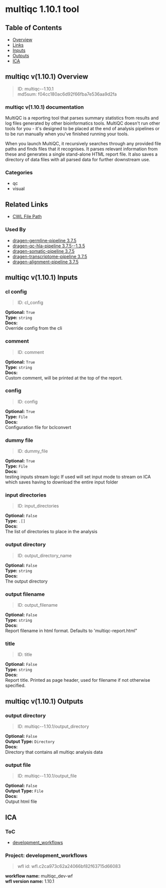 
multiqc 1.10.1 tool
===================

## Table of Contents
  
- [Overview](#multiqc-v1101-overview)  
- [Links](#related-links)  
- [Inputs](#multiqc-v1101-inputs)  
- [Outputs](#multiqc-v1101-outputs)  
- [ICA](#ica)  


## multiqc v(1.10.1) Overview



  
> ID: multiqc--1.10.1  
> md5sum: f04cc180ac6d92f66fba7e536aa9d2fa

### multiqc v(1.10.1) documentation
  
MultiQC is a reporting tool that parses summary statistics from results and log files generated by
other bioinformatics tools. MultiQC doesn't run other tools for you -
it's designed to be placed at the end of analysis pipelines or to be run manually
when you've finished running your tools.

When you launch MultiQC, it recursively searches through any provided file paths and finds
files that it recognises. It parses relevant information from these and generates a single stand-alone
HTML report file. It also saves a directory of data files with all parsed data for further downstream use.

### Categories
  
- qc  
- visual  


## Related Links
  
- [CWL File Path](../../../../../../tools/multiqc/1.10.1/multiqc__1.10.1.cwl)  


### Used By
  
- [dragen-germline-pipeline 3.7.5](../../../workflows/dragen-germline-pipeline/3.7.5/dragen-germline-pipeline__3.7.5.md)  
- [dragen-qc-hla-pipeline 3.7.5--1.3.5](../../../workflows/dragen-qc-hla-pipeline/3.7.5--1.3.5/dragen-qc-hla-pipeline__3.7.5--1.3.5.md)  
- [dragen-somatic-pipeline 3.7.5](../../../workflows/dragen-somatic-pipeline/3.7.5/dragen-somatic-pipeline__3.7.5.md)  
- [dragen-transcriptome-pipeline 3.7.5](../../../workflows/dragen-transcriptome-pipeline/3.7.5/dragen-transcriptome-pipeline__3.7.5.md)  
- [dragen-alignment-pipeline 3.7.5](../../../workflows/dragen-alignment-pipeline/3.7.5/dragen-alignment-pipeline__3.7.5.md)  

  


## multiqc v(1.10.1) Inputs

### cl config



  
> ID: cl_config
  
**Optional:** `True`  
**Type:** `string`  
**Docs:**  
Override config from the cli


### comment



  
> ID: comment
  
**Optional:** `True`  
**Type:** `string`  
**Docs:**  
Custom comment, will be printed at the top of the report.


### config



  
> ID: config
  
**Optional:** `True`  
**Type:** `File`  
**Docs:**  
Configuration file for bclconvert


### dummy file



  
> ID: dummy_file
  
**Optional:** `True`  
**Type:** `File`  
**Docs:**  
testing inputs stream logic
If used will set input mode to stream on ICA which
saves having to download the entire input folder


### input directories



  
> ID: input_directories
  
**Optional:** `False`  
**Type:** `.[]`  
**Docs:**  
The list of directories to place in the analysis


### output directory



  
> ID: output_directory_name
  
**Optional:** `False`  
**Type:** `string`  
**Docs:**  
The output directory


### output filename



  
> ID: output_filename
  
**Optional:** `False`  
**Type:** `string`  
**Docs:**  
Report filename in html format.
Defaults to 'multiqc-report.html"


### title



  
> ID: title
  
**Optional:** `False`  
**Type:** `string`  
**Docs:**  
Report title.
Printed as page header, used for filename if not otherwise specified.

  


## multiqc v(1.10.1) Outputs

### output directory



  
> ID: multiqc--1.10.1/output_directory  

  
**Optional:** `False`  
**Output Type:** `Directory`  
**Docs:**  
Directory that contains all multiqc analysis data
  


### output file



  
> ID: multiqc--1.10.1/output_file  

  
**Optional:** `False`  
**Output Type:** `File`  
**Docs:**  
Output html file
  

  


## ICA

### ToC
  
- [development_workflows](#project-development_workflows)  


### Project: development_workflows


> wfl id: wfl.c2ca973c62a24066bf82f63715d66083  

  
**workflow name:** multiqc_dev-wf  
**wfl version name:** 1.10.1  

  

